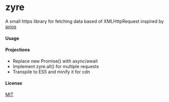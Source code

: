 # zyre

A small https library for fetching data based of XMLHttpRequest inspired by [axios](https://github.com/axios/axios)

#### Usage

#### Projections

- Replace new Promise() with async/await
- Implement zyre.all() for multiple requests
- Transpile to ES5 and minify it for cdn

#### License

[MIT](./license)
